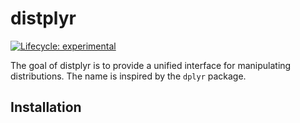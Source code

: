 
<!-- README.md is generated from README.Rmd. Please edit that file -->
distplyr
========

<!-- badges: start -->
[![Lifecycle: experimental](https://img.shields.io/badge/lifecycle-experimental-orange.svg)](https://www.tidyverse.org/lifecycle/#experimental) <!-- badges: end -->

The goal of distplyr is to provide a unified interface for manipulating distributions. The name is inspired by the `dplyr` package.

Installation
------------
